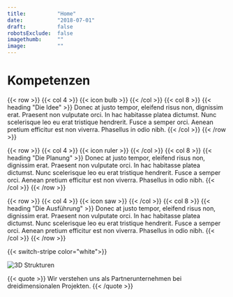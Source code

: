 ```yaml
---
title:          "Home"
date:           "2018-07-01"
draft:          false
robotsExclude:  false
imagethumb:     ""
image:          ""
---
```

# Kompetenzen

{{< row >}}
    {{< col 4 >}}
        {{< icon bulb >}}
    {{< /col >}}
    {{< col 8 >}}
        {{< heading "Die Idee" >}}
        Donec at justo tempor, eleifend risus non, dignissim erat. Praesent non vulputate orci. In hac habitasse platea dictumst. Nunc scelerisque leo eu erat tristique hendrerit. Fusce a semper orci. Aenean pretium efficitur est non viverra. Phasellus in odio nibh.
    {{< /col >}}
{{< /row >}}


{{< row >}}
    {{< col 4 >}}
        {{< icon ruler >}}
    {{< /col >}}
    {{< col 8 >}}
        {{< heading "Die Planung" >}}
        Donec at justo tempor, eleifend risus non, dignissim erat. Praesent non vulputate orci. In hac habitasse platea dictumst. Nunc scelerisque leo eu erat tristique hendrerit. Fusce a semper orci. Aenean pretium efficitur est non viverra. Phasellus in odio nibh.
    {{< /col >}}
{{< /row >}}


{{< row >}}
    {{< col 4 >}}
        {{< icon saw >}}
    {{< /col >}}
    {{< col 8 >}}
        {{< heading "Die Ausführung" >}}
        Donec at justo tempor, eleifend risus non, dignissim erat. Praesent non vulputate orci. In hac habitasse platea dictumst. Nunc scelerisque leo eu erat tristique hendrerit. Fusce a semper orci. Aenean pretium efficitur est non viverra. Phasellus in odio nibh.
    {{< /col >}}
{{< /row >}}

{{< switch-stripe color="white">}}

<img src="https://www.cchobby.com/media/catalog/product/cache/14/image/9df78eab33525d08d6e5fb8d27136e95/5/9/59228_1.jpg" alt="3D Strukturen">

{{< quote >}}
    Wir verstehen uns als Partnerunternehmen bei dreidimensionalen Projekten.
{{< /quote >}}
